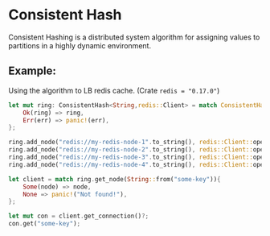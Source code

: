 # Consistent Hash

Consistent Hashing is a distributed system algorithm for assigning values to partitions in a highly dynamic environment.

## Example:

Using the algorithm to LB redis cache. (Crate `redis = "0.17.0"`)

```rust
let mut ring: ConsistentHash<String,redis::Client> = match ConsistentHash::new(100) {
    Ok(ring) => ring,
    Err(err) => panic!(err),
};

ring.add_node("redis://my-redis-node-1".to_string(), redis::Client::open("redis://my-redis-node-1")?).unwrap();
ring.add_node("redis://my-redis-node-2".to_string(), redis::Client::open("redis://my-redis-node-2")?).unwrap();
ring.add_node("redis://my-redis-node-3".to_string(), redis::Client::open("redis://my-redis-node-3")?).unwrap();
ring.add_node("redis://my-redis-node-4".to_string(), redis::Client::open("redis://my-redis-node-4")?).unwrap();

let client = match ring.get_node(String::from("some-key")){
    Some(node) => node,
    None => panic!("Not found!"),
};

let mut con = client.get_connection()?;
con.get("some-key");
```